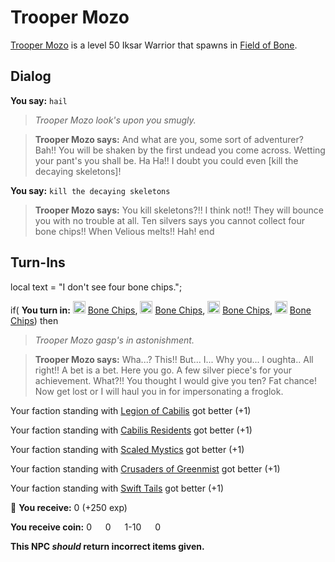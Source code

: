 # Trooper Mozo



[Trooper Mozo](/npc/78076) is a level 50 Iksar Warrior that spawns in [Field of Bone](/zone/78).



## Dialog

**You say:** `hail`



>*Trooper Mozo look's upon you smugly.*


>**Trooper Mozo says:** And what are you, some sort of adventurer? Bah!! You will be shaken by the first undead you come across. Wetting your pant's you shall be. Ha Ha!! I doubt you could even [kill the decaying skeletons]!

**You say:** `kill the decaying skeletons`



>**Trooper Mozo says:** You kill skeletons?!! I think not!! They will bounce you with no trouble at all. Ten silvers says you cannot collect four bone chips!! When Velious melts!! Hah!
end



## Turn-Ins



local text = "I don't see four bone chips.";





if( **You turn in:** <img style="background:url(/static/icons/blank_slot.gif);width:20px;height:20px;" src="/static/icons/item_804.png" alt="" /> <a
                                href="/item/13073" data-url="13073" class="tooltip-link link">Bone Chips</a>, <img style="background:url(/static/icons/blank_slot.gif);width:20px;height:20px;" src="/static/icons/item_804.png" alt="" /> <a
                                href="/item/13073" data-url="13073" class="tooltip-link link">Bone Chips</a>, <img style="background:url(/static/icons/blank_slot.gif);width:20px;height:20px;" src="/static/icons/item_804.png" alt="" /> <a
                                href="/item/13073" data-url="13073" class="tooltip-link link">Bone Chips</a>, <img style="background:url(/static/icons/blank_slot.gif);width:20px;height:20px;" src="/static/icons/item_804.png" alt="" /> <a
                                href="/item/13073" data-url="13073" class="tooltip-link link">Bone Chips</a>) then 


>*Trooper Mozo gasp's in astonishment.*


>**Trooper Mozo says:** Wha...? This!! But... I... Why you... I oughta.. All right!! A bet is a bet. Here you go. A few silver piece's for your achievement. What?!! You thought I would give you ten? Fat chance! Now get lost or I will haul you in for impersonating a froglok.


Your faction standing with [Legion of Cabilis](/faction/441) got better (<span class='text-success'>+1</span>)


Your faction standing with [Cabilis Residents](/faction/440) got better (<span class='text-success'>+1</span>)


Your faction standing with [Scaled Mystics](/faction/445) got better (<span class='text-success'>+1</span>)


Your faction standing with [Crusaders of Greenmist](/faction/442) got better (<span class='text-success'>+1</span>)


Your faction standing with [Swift Tails](/faction/444) got better (<span class='text-success'>+1</span>)





 &#127873; **You receive:** 0 (+250 exp)

**You receive coin:** 0 <img src='/static/icons/item_644.png' width='14' height='14'/> 0 <img src='/static/icons/item_645.png' width='14' height='14'/> 1-10 <img src='/static/icons/item_646.png' width='14' height='14'/> 0 <img src='/static/icons/item_647.png' width='14' height='14'/> 

**This NPC *should* return incorrect items given.**






